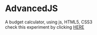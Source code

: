 # AdvancedJS


A budget calculator, using js, HTML5, CSS3
<br/>
check this experiment by clicking <a href="https://jenapidev.github.io/AdvancedJS/" style="text-transform: uppercase;">here</a>

